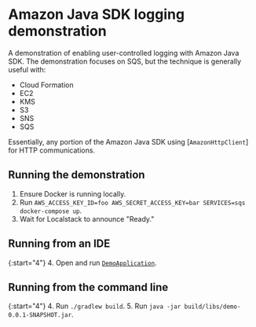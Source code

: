 # Amazon Java SDK logging demonstration

A demonstration of enabling user-controlled logging with Amazon Java SDK.  The
demonstration focuses on SQS, but the technique is generally useful with:

* Cloud Formation
* EC2
* KMS
* S3
* SNS
* SQS

Essentially, any portion of the Amazon Java SDK using [`AmazonHttpClient`]
for HTTP communications.

## Running the demonstration

1. Ensure Docker is running locally.
2. Run `AWS_ACCESS_KEY_ID=foo AWS_SECRET_ACCESS_KEY=bar SERVICES=sqs docker-compose up`.
3. Wait for Localstack to announce "Ready."

## Running from an IDE

{:start="4"}
4. Open and run
   [`DemoApplication`](src/main/java/com/example/demo/DemoApplication.java).

## Running from the command line

{:start="4"}
4. Run `./gradlew build`.
5. Run `java -jar build/libs/demo-0.0.1-SNAPSHOT.jar`.

